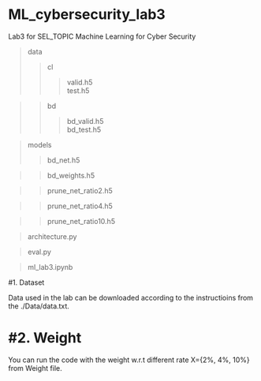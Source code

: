 # ML_cybersecurity_lab3
Lab3 for SEL_TOPIC Machine Learning for Cyber Security

>data 
>>cl
>>>valid.h5   
>>>test.h5  
    
>>bd
>>>bd_valid.h5    
>>>bd_test.h5   
 
>models
>>bd_net.h5

>>bd_weights.h5

>>prune_net_ratio2.h5

>>prune_net_ratio4.h5

>>prune_net_ratio10.h5

>architecture.py

>eval.py   
          
>ml_lab3.ipynb    

#1. Dataset

Data used in the lab can be downloaded according to the instructioins from the ./Data/data.txt.

#2. Weight
=
You can run the code with the weight w.r.t different rate X={2%, 4%, 10%} from Weight file.
